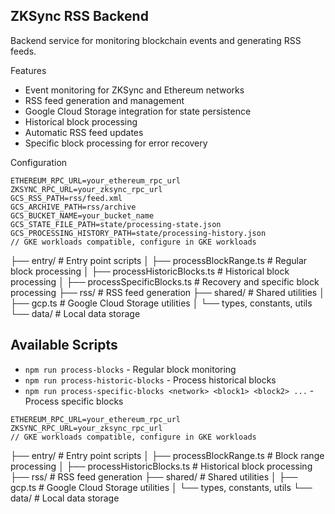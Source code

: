 ## ZKSync RSS Backend
Backend service for monitoring blockchain events and generating RSS feeds.

Features
- Event monitoring for ZKSync and Ethereum networks
- RSS feed generation and management
- Google Cloud Storage integration for state persistence
- Historical block processing
- Automatic RSS feed updates
- Specific block processing for error recovery

Configuration

```
ETHEREUM_RPC_URL=your_ethereum_rpc_url
ZKSYNC_RPC_URL=your_zksync_rpc_url
GCS_RSS_PATH=rss/feed.xml
GCS_ARCHIVE_PATH=rss/archive
GCS_BUCKET_NAME=your_bucket_name
GCS_STATE_FILE_PATH=state/processing-state.json
GCS_PROCESSING_HISTORY_PATH=state/processing-history.json
// GKE workloads compatible, configure in GKE workloads
```

├── entry/                  # Entry point scripts
│   ├── processBlockRange.ts    # Regular block processing
│   ├── processHistoricBlocks.ts # Historical block processing
│   ├── processSpecificBlocks.ts # Recovery and specific block processing
├── rss/                  # RSS feed generation
├── shared/               # Shared utilities
│   ├── gcp.ts           # Google Cloud Storage utilities
│   └── types, constants, utils 
└── data/                # Local data storage

## Available Scripts
- `npm run process-blocks` - Regular block monitoring
- `npm run process-historic-blocks` - Process historical blocks
- `npm run process-specific-blocks <network> <block1> <block2> ...` - Process specific blocks

```
ETHEREUM_RPC_URL=your_ethereum_rpc_url
ZKSYNC_RPC_URL=your_zksync_rpc_url
// GKE workloads compatible, configure in GKE workloads
```

├── entry/                  # Entry point scripts
│   ├── processBlockRange.ts    # Block range processing
│   ├── processHistoricBlocks.ts # Historical block processing
├── rss/                  # RSS feed generation
├── shared/               # Shared utilities
│   ├── gcp.ts           # Google Cloud Storage utilities
│   └── types, constants, utils 
└── data/                # Local data storage
